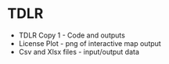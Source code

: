 # TDLR
* TDLR Copy 1 - Code and outputs
* License Plot - png of interactive map output
* Csv and Xlsx files - input/output data
